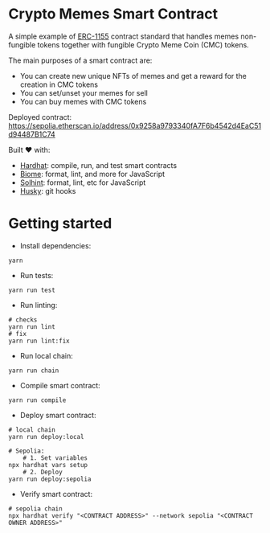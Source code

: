 # Crypto Memes Smart Contract

A simple example of [ERC-1155](https://eips.ethereum.org/EIPS/eip-721) contract standard that handles memes non-fungible tokens together with fungible Crypto Meme Coin (CMC) tokens.

The main purposes of a smart contract are:
- You can create new unique NFTs of memes and get a reward for the creation in CMC tokens
- You can set/unset your memes for sell
- You can buy memes with CMC tokens

Deployed contract: https://sepolia.etherscan.io/address/0x9258a9793340fA7F6b4542d4EaC51d94487B1C74

Built ❤️ with:
- [Hardhat](https://hardhat.org/): compile, run, and test smart contracts
- [Biome](https://biomejs.dev/): format, lint, and more for JavaScript
- [Solhint](https://github.com/protofire/solhint): format, lint, etc for JavaScript
- [Husky](https://typicode.github.io/husky/getting-started.html): git hooks

# Getting started

- Install dependencies:
```shell
yarn
```
- Run tests:
```shell
yarn run test
```
- Run linting:
```shell
# checks
yarn run lint
# fix
yarn run lint:fix
```
- Run local chain:
```shell
yarn run chain
```
- Compile smart contract:
```shell
yarn run compile
```
- Deploy smart contract:
```shell
# local chain
yarn run deploy:local

# Sepolia:
    # 1. Set variables
npx hardhat vars setup
    # 2. Deploy
yarn run deploy:sepolia
```
- Verify smart contract:
```shell
# sepolia chain
npx hardhat verify "<CONTRACT ADDRESS>" --network sepolia "<CONTRACT OWNER ADDRESS>"
```
